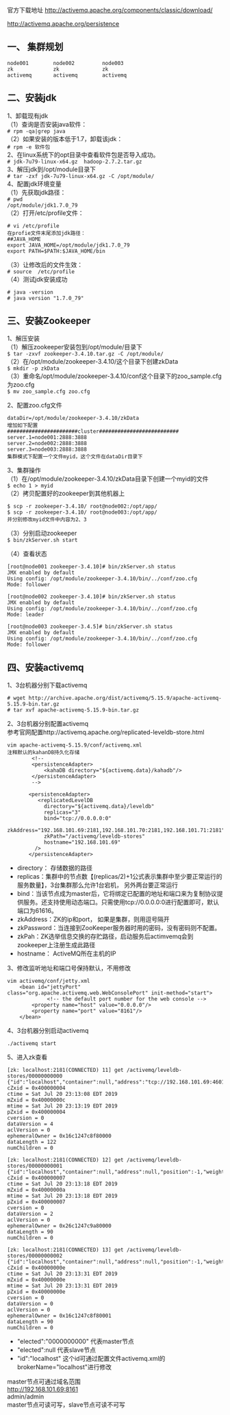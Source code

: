 官方下载地址
http://activemq.apache.org/components/classic/download/  

http://activemq.apache.org/persistence  

一、 集群规划  
---
```
node001        node002         node003
zk             zk              zk
activemq       activemq        activemq
```

二、安装jdk  
---
1、卸载现有jdk  
（1）查询是否安装java软件：  
``` # rpm -qa|grep java ```  
（2）如果安装的版本低于1.7，卸载该jdk：  
``` # rpm -e 软件包 ```  
2、在linux系统下的opt目录中查看软件包是否导入成功。  
``` # jdk-7u79-linux-x64.gz  hadoop-2.7.2.tar.gz ```  
3、解压jdk到/opt/module目录下  
``` # tar -zxf jdk-7u79-linux-x64.gz -C /opt/module/ ```  
4、配置jdk环境变量  
（1）先获取jdk路径：  
``` # pwd ```  
``` /opt/module/jdk1.7.0_79 ```  
（2）打开/etc/profile文件：  
```
# vi /etc/profile
在profie文件末尾添加jdk路径：
##JAVA_HOME
export JAVA_HOME=/opt/module/jdk1.7.0_79
export PATH=$PATH:$JAVA_HOME/bin
```  
（3）让修改后的文件生效：  
``` # source  /etc/profile ```   
（4）测试jdk安装成功  
```
# java -version
# java version "1.7.0_79"
```  

三、安装Zookeeper  
---
1、解压安装  
（1）解压zookeeper安装包到/opt/module/目录下  
``` $ tar -zxvf zookeeper-3.4.10.tar.gz -C /opt/module/ ```  
（2）在/opt/module/zookeeper-3.4.10/这个目录下创建zkData  
``` $ mkdir -p zkData ```  
（3）重命名/opt/module/zookeeper-3.4.10/conf这个目录下的zoo_sample.cfg为zoo.cfg  
``` $ mv zoo_sample.cfg zoo.cfg ```  

2、配置zoo.cfg文件
```
dataDir=/opt/module/zookeeper-3.4.10/zkData
增加如下配置
#######################cluster##########################
server.1=node001:2888:3888
server.2=node002:2888:3888
server.3=node003:2888:3888
集群模式下配置一个文件myid，这个文件在dataDir目录下
```  

3、集群操作  
（1）在/opt/module/zookeeper-3.4.10/zkData目录下创建一个myid的文件  
``` $ echo 1 > myid ```  
（2）拷贝配置好的zookeeper到其他机器上  
```
$ scp -r zookeeper-3.4.10/ root@node002:/opt/app/
$ scp -r zookeeper-3.4.10/ root@node003:/opt/app/
并分别修改myid文件中内容为2、3
```  
（3）分别启动zookeeper  
``` $ bin/zkServer.sh start ```  
       
（4）查看状态  
```
[root@node001 zookeeper-3.4.10]# bin/zkServer.sh status
JMX enabled by default
Using config: /opt/module/zookeeper-3.4.10/bin/../conf/zoo.cfg
Mode: follower
	
[root@node002 zookeeper-3.4.10]# bin/zkServer.sh status
JMX enabled by default
Using config: /opt/module/zookeeper-3.4.10/bin/../conf/zoo.cfg
Mode: leader
	
[root@node003 zookeeper-3.4.5]# bin/zkServer.sh status
JMX enabled by default
Using config: /opt/module/zookeeper-3.4.10/bin/../conf/zoo.cfg
Mode: follower
```  

四、安装activemq  
---
1、3台机器分别下载activemq  
```
# wget http://archive.apache.org/dist/activemq/5.15.9/apache-activemq-5.15.9-bin.tar.gz
# tar xvf apache-activemq-5.15.9-bin.tar.gz
```  

2、3台机器分别配置activemq  
参考官网配置http://activemq.apache.org/replicated-leveldb-store.html  
```
vim apache-activemq-5.15.9/conf/activemq.xml
注释默认的kahanDB持久化存储
        <!--
        <persistenceAdapter>
            <kahaDB directory="${activemq.data}/kahadb"/>
        </persistenceAdapter>
        -->
	
       <persistenceAdapter>
          <replicatedLevelDB  
            directory="${activemq.data}/leveldb"  
            replicas="3"  
            bind="tcp://0.0.0.0:0"  
            zkAddress="192.168.101.69:2181,192.168.101.70:2181,192.168.101.71:2181"   
            zkPath="/activemq/leveldb-stores"  
            hostname="192.168.101.69"  
         />
       </persistenceAdapter>
```  
- directory： 存储数据的路径
- replicas：集群中的节点数【(replicas/2)+1公式表示集群中至少要正常运行的服务数量】，3台集群那么允许1台宕机， 另外两台要正常运行  
- bind：当该节点成为master后，它将绑定已配置的地址和端口来为复制协议提供服务。还支持使用动态端口。只需使用tcp://0.0.0.0:0进行配置即可，默认端口为61616。 
- zkAddress：ZK的ip和port， 如果是集群，则用逗号隔开
- zkPassword：当连接到ZooKeeper服务器时用的密码，没有密码则不配置。 
- zkPah：ZK选举信息交换的存贮路径，启动服务后actimvemq会到zookeeper上注册生成此路径   
- hostname： ActiveMQ所在主机的IP

3、修改监听地址和端口号保持默认，不用修改  
```
vim activemq/conf/jetty.xml
    <bean id="jettyPort" class="org.apache.activemq.web.WebConsolePort" init-method="start">
             <!-- the default port number for the web console -->
        <property name="host" value="0.0.0.0"/>
        <property name="port" value="8161"/>
    </bean>
```  

4、3台机器分别启动activemq  
```
./activemq start
```  

5、进入zk查看  
```
[zk: localhost:2181(CONNECTED) 11] get /activemq/leveldb-stores/00000000000
{"id":"localhost","container":null,"address":"tcp://192.168.101.69:46019","position":-1,"weight":1,"elected":"0000000000"}
cZxid = 0x400000004
ctime = Sat Jul 20 23:13:08 EDT 2019
mZxid = 0x40000000c
mtime = Sat Jul 20 23:13:19 EDT 2019
pZxid = 0x400000004
cversion = 0
dataVersion = 4
aclVersion = 0
ephemeralOwner = 0x16c1247c8f80000
dataLength = 122
numChildren = 0

[zk: localhost:2181(CONNECTED) 12] get /activemq/leveldb-stores/00000000001
{"id":"localhost","container":null,"address":null,"position":-1,"weight":1,"elected":null}
cZxid = 0x400000007
ctime = Sat Jul 20 23:13:18 EDT 2019
mZxid = 0x40000000a
mtime = Sat Jul 20 23:13:18 EDT 2019
pZxid = 0x400000007
cversion = 0
dataVersion = 2
aclVersion = 0
ephemeralOwner = 0x26c1247c9a80000
dataLength = 90
numChildren = 0

[zk: localhost:2181(CONNECTED) 13] get /activemq/leveldb-stores/00000000002
{"id":"localhost","container":null,"address":null,"position":-1,"weight":1,"elected":null}
cZxid = 0x40000000e
ctime = Sat Jul 20 23:13:31 EDT 2019
mZxid = 0x40000000e
mtime = Sat Jul 20 23:13:31 EDT 2019
pZxid = 0x40000000e
cversion = 0
dataVersion = 0
aclVersion = 0
ephemeralOwner = 0x16c1247c8f80001
dataLength = 90
numChildren = 0
```  
- "elected":"0000000000" 代表master节点  
- "elected":null 代表slave节点  
- "id":"localhost" 这个id可通过配置文件activemq.xml的brokerName="localhost"进行修改  


master节点可通过域名范围  
http://192.168.101.69:8161  
admin/admin  
master节点可读可写，slave节点可读不可写  
